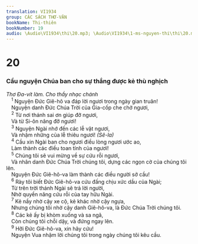 ```yaml
---
translation: VI1934
group: CÁC SÁCH THƠ-VĂN
bookName: Thi-thiên 
bookNumber: 19
audio: \Audio\VI1934\thi\20.mp3; \Audio\VI1934\1-ms-nguyen-thi\thi\20.mp3
---
```


<div class="title"><h1>20</h1><h3>Cầu nguyện Chúa ban cho sự thắng được kẻ thù nghịch</h3><i>Thơ Đa-vít làm. Cho thầy nhạc chánh</i></div>
<span class="verse thi_20_1"> <sup>1</sup> Nguyện Đức Giê-hô va đáp lời ngươi trong ngày gian truân! <br/> Nguyện danh Đức Chúa Trời của Gia-cốp che chở ngươi, <br/></span>
<span class="verse thi_20_2"> <sup>2</sup> Từ nơi thánh sai ơn giúp đỡ ngươi, <br/> Và từ Si-ôn nâng đỡ ngươi! <br/></span>
<span class="verse thi_20_3"> <sup>3</sup> Nguyện Ngài nhớ đến các lễ vật ngươi, <br/> Và nhậm những của lễ thiêu ngươi! <em>(Sê-la)</em><br/></span>
<span class="verse thi_20_4"> <sup>4</sup> Cầu xin Ngài ban cho ngươi điều lòng ngươi ước ao, <br/> Làm thành các điều toan tính của ngươi! <br/></span>
<span class="verse thi_20_5"> <sup>5</sup> Chúng tôi sẽ vui mừng về sự cứu rỗi ngươi, <br/> Và nhân danh Đức Chúa Trời chúng tôi, dựng các ngọn cờ của chúng tôi lên. <br/> Nguyện Đức Giê-hô-va làm thành các điều người sở cầu! <br/></span>
<span class="verse thi_20_6"> <sup>6</sup> Rày tôi biết Đức Giê-hô-va cứu đấng chịu xức dầu của Ngài; <br/> Từ trên trời thánh Ngài sẽ trả lời người, <br/> Nhờ quyền năng cứu rỗi của tay hữu Ngài. <br/></span>
<span class="verse thi_20_7"> <sup>7</sup> Kẻ nầy nhờ cậy xe cộ, kẻ khác nhờ cậy ngựa, <br/> Nhưng chúng tôi nhờ cậy danh Giê-hô-va, là Đức Chúa Trời chúng tôi. <br/></span>
<span class="verse thi_20_8"> <sup>8</sup> Các kẻ ấy bị khòm xuống và sa ngã, <br/> Còn chúng tôi chỗi dậy, và đứng ngay lên. <br/></span>
<span class="verse thi_20_9"> <sup>9</sup> Hỡi Đức Giê-hô-va, xin hãy cứu! <br/> Nguyện Vua nhậm lời chúng tôi trong ngày chúng tôi kêu cầu. <br/></span>
